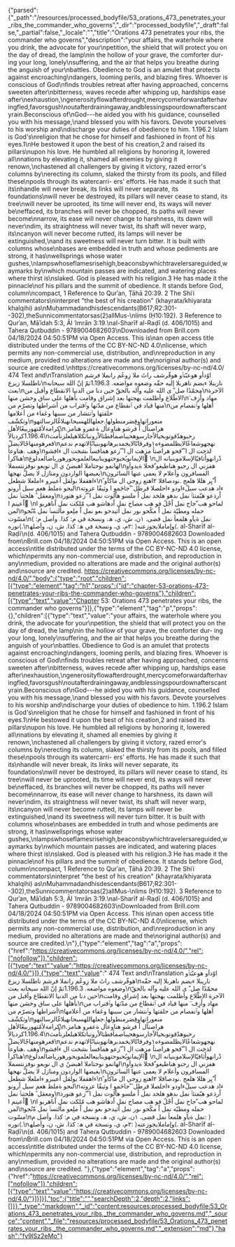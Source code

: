 {"parsed":{"_path":"/resources/processed_bodyfile/53_orations_473_penetrates_your_ribs_the_commander_who_governs","_dir":"processed_bodyfile","_draft":false,"_partial":false,"_locale":"","title":"Orations 473 penetrates your ribs, the commander who governs","description":"your affairs, the waterhole where you drink, the advocate for your\npetition, the shield that will protect you on the day of dread, the lamp\nin the hollow of your grave, the comforter dur- ing your long, lonely\nsuffering, and the air that helps you breathe during the anguish of your\nbattles. Obedience to God is an amulet that protects against encroaching\ndangers, looming perils, and blazing fires. Whoever is conscious of God\nfinds troubles retreat after having approached, concerns sweeten after\nbitterness, waves recede after whipping up, hardships ease after\nexhaustion,\ngenerosityflowafterdrought,mercycomeforwardafterhavingfled,favorsgush\noutafterdrainingaway,andblessingspourdownafterscantyrain.Beconscious of\nGod---he aided you with his guidance, counselled you with his message,\nand blessed you with his favors. Devote yourselves to his worship and\ndischarge your duties of obedience to him. 1.196.2 Islam is God's\nreligion that he chose for himself and fashioned in front of his eyes.1\nHe bestowed it upon the best of his creation,2 and raised its pillars\nupon his love. He humbled all religions by honoring it, lowered all\nnations by elevating it, shamed all enemies by giving it renown,\nchastened all challengers by giving it victory, razed error's columns by\nerecting its column, slaked the thirsty from its pools, and filled these\npools through its watercarri- ers' efforts. He has made it such that its\nhandle will never break, its links will never separate, its foundations\nwill never be destroyed, its pillars will never cease to stand, its tree\nwill never be uprooted, its time will never end, its ways will never be\neffaced, its branches will never be chopped, its paths will never become\nnarrow, its ease will never change to harshness, its dawn will never\ndim, its straightness will never twist, its shaft will never warp, its\ncanyon will never become rutted, its lamps will never be extinguished,\nand its sweetness will never turn bitter. It is built with columns whose\nbases are embedded in truth and whose pediments are strong, it has\nwellsprings whose water gushes,\nlampswhoseflamesrisehigh,beaconsbywhichtravelersareguided,waymarks by\nwhich mountain passes are indicated, and watering places where thirst is\nslaked. God is pleased with his religion.3 He has made it the pinnacle\nof his pillars and the summit of obedience. It stands before God, column\ncompact, 1 Reference to Qurʾan, Ṭāhā 20:39. 2 The Shiʿi commentators\ninterpret \"the best of his creation\" (khayrata/khiyarata khalqihi) as\nMuḥammadandhisdescendants(B617;R2:301--302),theSunnicommentatorsas(2)allMus-\nlims (Ḥ10:192). 3 Reference to Qurʾan, Māʾidah 5:3, Āl ʿImrān 3:19.\nal-Sharīf al-Raḍī (d. 406/1015) and Tahera Qutbuddin - 9789004682603\nDownloaded from Brill.com 04/18/2024 04:50:51PM via Open Access. This is\nan open access title distributed under the terms of the CC BY-NC-ND 4.0\nlicense, which permits any non-commercial use, distribution, and\nreproduction in any medium, provided no alterations are made and the\noriginal author(s) and source are credited.\nhttps://creativecommons.org/licenses/by-nc-nd/4.0/ 474 Text and\nTranslation اوّدأو هوعبّتٱو هوفّرشف راثَ ملا زِوعُم رانملا فرشم ناطلسلا زيزع\nنارينلا ءيضم ناهربلا إليه حقّه وضعوه مواضعه. 1.196.3ثمّ إنّ الله سبحانه بعث\nمحمّدًا صل ّ ى الله عليه وآله بالحقّ حين دنا من الدنيا الانقطاع وأقبل من\nالآخرة الاطّلاع وأظلمت بهجتها بعد إشراق وقامت بأهلها على ساق وخشن منها\nمهاد وأَزِف َ منها قياد في ٱنقطاع من مدّتها وٱقتراب من أشراطها وتصرّم من\nأهلها وٱنفصام من حلقتها وٱنتشار من سببها وعَفاء من أعلامها وتكشّف\nمنعوراتهاوقِصَرمنطولها.جعلهاللهسبحانهبلاغًالرسالتهو كرامةلأمّتهوربيعًالأهل\n.هراصنأل اً فرشو هناوعأل ةعفرو هنامز 1.196.4كرديالاً\nرحبوهدّقوتوبخيالاًجارسوهحيباصمأفطتالاًرونباتكلاهيلعلزنأّمث قعرهومنهاجًالايضلّ\nنهجهوشعاعًالايظلمضوءه١وفرقانًالايخمدبرهانهوبنيانًالاتهدم ندعم وهف .هناوعأ\nلذخت ال ا ً ّقحو هراصنأ مزهت ال ا ً ّزعو هماقسأ ىشخت ال ءافشو هناكرأ\nالإيمانوبُحبوحتهوينابيعالعلموبحورهورياضالعدلوغ ُ\nدْرانهوأَثافيّالإسلاموبنيانه ال لهانمو نوحتاملا اهبضنُ ي ال نويعو نوفزنتسملا\nهفزني ال رحبو هناطيغو ّقحلا ةيدوأو يغيضها الواردون ومنازل لا يضلّ نهجها\nالمسافرون وأعلام لا يعمى عنها السائرون ءاهقفلا بولقل اًعيبرو ءاملعلا شطعل\nاً ّيِر هللا هلعج .نودصاقلا ٢اهنع زوجي ال ماكآو ً لبحو ةملظ هعم سيل اًرونو\nءاد هدعب سيلًءاودو ءاحلصلا قرطل َ ّجاحَمو ا وثيقًا عروته ومعقل ً هلحتنٱ نمل\nاًرذعو هبّمتئٱ نمل ىدهو هلخد نمل اً ملسو هاّلوت نمل ا ً ّزعو هتورذ اًعينم ا ً\nلماحو هب ّجاح نمل اًجْلُ فو هب مصاخ نمل اًدهاشو هب مّلكت نمل اًناهربو ا لمن\nحمله ومطيّة نمل اً مكُحو ىور نمل اًثيدحو ىعو نمل اً ملِعو مألتسٱ نمل ةّنُجو مسّوت\nنمل ةيآو هلمعأ نمل قضى. ١ن، ش، ي، ھ، ونسخة في م: كذا. وأصل م: ⟩نوره⟨.\n٢م، ي، ونسخة في ھ: كذا. ش، ن، وأصلھ: ⟩وإماملايجوزعنه⟨. al-Sharīf al-Raḍī\n(d. 406/1015) and Tahera Qutbuddin - 9789004682603 Downloaded from\nBrill.com 04/18/2024 04:50:51PM via Open Access. This is an open access\ntitle distributed under the terms of the CC BY-NC-ND 4.0 license, which\npermits any non-commercial use, distribution, and reproduction in any\nmedium, provided no alterations are made and the original author(s) and\nsource are credited. https://creativecommons.org/licenses/by-nc-nd/4.0/","body":{"type":"root","children":[{"type":"element","tag":"h1","props":{"id":"chapter-53-orations-473-penetrates-your-ribs-the-commander-who-governs"},"children":[{"type":"text","value":"Chapter 53: Orations 473 penetrates your ribs, the commander who governs"}]},{"type":"element","tag":"p","props":{},"children":[{"type":"text","value":"your affairs, the waterhole where you drink, the advocate for your\npetition, the shield that will protect you on the day of dread, the lamp\nin the hollow of your grave, the comforter dur- ing your long, lonely\nsuffering, and the air that helps you breathe during the anguish of your\nbattles. Obedience to God is an amulet that protects against encroaching\ndangers, looming perils, and blazing fires. Whoever is conscious of God\nfinds troubles retreat after having approached, concerns sweeten after\nbitterness, waves recede after whipping up, hardships ease after\nexhaustion,\ngenerosityflowafterdrought,mercycomeforwardafterhavingfled,favorsgush\noutafterdrainingaway,andblessingspourdownafterscantyrain.Beconscious of\nGod---he aided you with his guidance, counselled you with his message,\nand blessed you with his favors. Devote yourselves to his worship and\ndischarge your duties of obedience to him. 1.196.2 Islam is God's\nreligion that he chose for himself and fashioned in front of his eyes.1\nHe bestowed it upon the best of his creation,2 and raised its pillars\nupon his love. He humbled all religions by honoring it, lowered all\nnations by elevating it, shamed all enemies by giving it renown,\nchastened all challengers by giving it victory, razed error's columns by\nerecting its column, slaked the thirsty from its pools, and filled these\npools through its watercarri- ers' efforts. He has made it such that its\nhandle will never break, its links will never separate, its foundations\nwill never be destroyed, its pillars will never cease to stand, its tree\nwill never be uprooted, its time will never end, its ways will never be\neffaced, its branches will never be chopped, its paths will never become\nnarrow, its ease will never change to harshness, its dawn will never\ndim, its straightness will never twist, its shaft will never warp, its\ncanyon will never become rutted, its lamps will never be extinguished,\nand its sweetness will never turn bitter. It is built with columns whose\nbases are embedded in truth and whose pediments are strong, it has\nwellsprings whose water gushes,\nlampswhoseflamesrisehigh,beaconsbywhichtravelersareguided,waymarks by\nwhich mountain passes are indicated, and watering places where thirst is\nslaked. God is pleased with his religion.3 He has made it the pinnacle\nof his pillars and the summit of obedience. It stands before God, column\ncompact, 1 Reference to Qurʾan, Ṭāhā 20:39. 2 The Shiʿi commentators\ninterpret \"the best of his creation\" (khayrata/khiyarata khalqihi) as\nMuḥammadandhisdescendants(B617;R2:301--302),theSunnicommentatorsas(2)allMus-\nlims (Ḥ10:192). 3 Reference to Qurʾan, Māʾidah 5:3, Āl ʿImrān 3:19.\nal-Sharīf al-Raḍī (d. 406/1015) and Tahera Qutbuddin - 9789004682603\nDownloaded from Brill.com 04/18/2024 04:50:51PM via Open Access. This is\nan open access title distributed under the terms of the CC BY-NC-ND 4.0\nlicense, which permits any non-commercial use, distribution, and\nreproduction in any medium, provided no alterations are made and the\noriginal author(s) and source are credited.\n"},{"type":"element","tag":"a","props":{"href":"https://creativecommons.org/licenses/by-nc-nd/4.0/","rel":["nofollow"]},"children":[{"type":"text","value":"https://creativecommons.org/licenses/by-nc-nd/4.0/"}]},{"type":"text","value":" 474 Text and\nTranslation اوّدأو هوعبّتٱو هوفّرشف راثَ ملا زِوعُم رانملا فرشم ناطلسلا زيزع\nنارينلا ءيضم ناهربلا إليه حقّه وضعوه مواضعه. 1.196.3ثمّ إنّ الله سبحانه بعث\nمحمّدًا صل ّ ى الله عليه وآله بالحقّ حين دنا من الدنيا الانقطاع وأقبل من\nالآخرة الاطّلاع وأظلمت بهجتها بعد إشراق وقامت بأهلها على ساق وخشن منها\nمهاد وأَزِف َ منها قياد في ٱنقطاع من مدّتها وٱقتراب من أشراطها وتصرّم من\nأهلها وٱنفصام من حلقتها وٱنتشار من سببها وعَفاء من أعلامها وتكشّف\nمنعوراتهاوقِصَرمنطولها.جعلهاللهسبحانهبلاغًالرسالتهو كرامةلأمّتهوربيعًالأهل\n.هراصنأل اً فرشو هناوعأل ةعفرو هنامز 1.196.4كرديالاً\nرحبوهدّقوتوبخيالاًجارسوهحيباصمأفطتالاًرونباتكلاهيلعلزنأّمث قعرهومنهاجًالايضلّ\nنهجهوشعاعًالايظلمضوءه١وفرقانًالايخمدبرهانهوبنيانًالاتهدم ندعم وهف .هناوعأ\nلذخت ال ا ً ّقحو هراصنأ مزهت ال ا ً ّزعو هماقسأ ىشخت ال ءافشو هناكرأ\nالإيمانوبُحبوحتهوينابيعالعلموبحورهورياضالعدلوغ ُ\nدْرانهوأَثافيّالإسلاموبنيانه ال لهانمو نوحتاملا اهبضنُ ي ال نويعو نوفزنتسملا\nهفزني ال رحبو هناطيغو ّقحلا ةيدوأو يغيضها الواردون ومنازل لا يضلّ نهجها\nالمسافرون وأعلام لا يعمى عنها السائرون ءاهقفلا بولقل اًعيبرو ءاملعلا شطعل\nاً ّيِر هللا هلعج .نودصاقلا ٢اهنع زوجي ال ماكآو ً لبحو ةملظ هعم سيل اًرونو\nءاد هدعب سيلًءاودو ءاحلصلا قرطل َ ّجاحَمو ا وثيقًا عروته ومعقل ً هلحتنٱ نمل\nاًرذعو هبّمتئٱ نمل ىدهو هلخد نمل اً ملسو هاّلوت نمل ا ً ّزعو هتورذ اًعينم ا ً\nلماحو هب ّجاح نمل اًجْلُ فو هب مصاخ نمل اًدهاشو هب مّلكت نمل اًناهربو ا لمن\nحمله ومطيّة نمل اً مكُحو ىور نمل اًثيدحو ىعو نمل اً ملِعو مألتسٱ نمل ةّنُجو مسّوت\nنمل ةيآو هلمعأ نمل قضى. ١ن، ش، ي، ھ، ونسخة في م: كذا. وأصل م: ⟩نوره⟨.\n٢م، ي، ونسخة في ھ: كذا. ش، ن، وأصلھ: ⟩وإماملايجوزعنه⟨. al-Sharīf al-Raḍī\n(d. 406/1015) and Tahera Qutbuddin - 9789004682603 Downloaded from\nBrill.com 04/18/2024 04:50:51PM via Open Access. This is an open access\ntitle distributed under the terms of the CC BY-NC-ND 4.0 license, which\npermits any non-commercial use, distribution, and reproduction in any\nmedium, provided no alterations are made and the original author(s) and\nsource are credited. "},{"type":"element","tag":"a","props":{"href":"https://creativecommons.org/licenses/by-nc-nd/4.0/","rel":["nofollow"]},"children":[{"type":"text","value":"https://creativecommons.org/licenses/by-nc-nd/4.0/"}]}]}],"toc":{"title":"","searchDepth":2,"depth":2,"links":[]}},"_type":"markdown","_id":"content:resources:processed_bodyfile:53_Orations_473_penetrates_your_ribs,_the_commander_who_governs.md","_source":"content","_file":"resources/processed_bodyfile/53_Orations_473_penetrates_your_ribs,_the_commander_who_governs.md","_extension":"md"},"hash":"fy9lSz2eMo"}